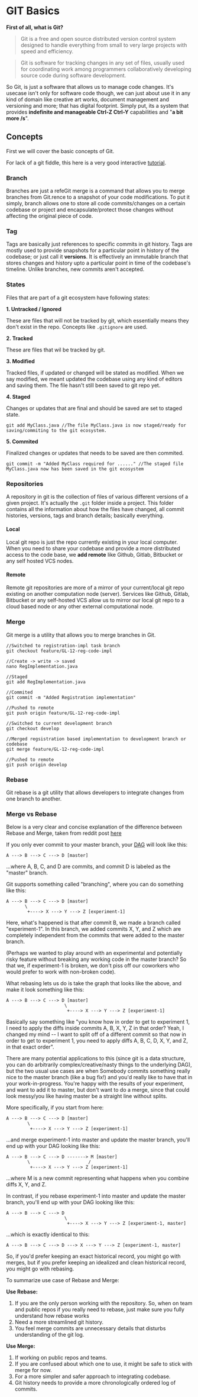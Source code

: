 # GIT Basics

**First of all, what is Git?**
> Git is a free and open source distributed version control system designed to handle everything from small to very large projects with speed and efficiency.
 
> Git is software for tracking changes in any set of files, usually used for coordinating work among programmers collaboratively developing source code during software development. 

So Git, is just a software that allows us to manage code changes. It's usecase isn't only for software code though, we can just about use it in any kind of domain like creative art works, document management and versioning and more; that has digital footprint. Simply put, its a system that provides **indefinite and manageable Ctrl-Z Ctrl-Y** capabilities and "**a bit more /s**".

## Concepts

First we will cover the basic concepts of Git.

For lack of a git fiddle, this here is a very good interactive [tutorial](https://learngitbranching.js.org/).

### Branch
Branches are just a refeGit merge is a command that allows you to merge branches from Git.rence to a snapshot of your code modifications. To put it simply, branch allows one to store all code commits/changes on a certain codebase or project and encapsulate/protect those changes without affecting the original piece of code.

### Tag
Tags are basically just references to specific commits in git history. Tags are mostly used to provide snapshots for a particular point in history of the codebase; or just call it **versions**. It is effectively an immutable branch that stores changes and history upto a particular point in time of the codebase's timeline. Unlike branches, new commits aren't accepted. 

### States 
Files that are part of a git ecosystem have following states:

**1. Untracked / Ignored**

These are files that will not be tracked by git, which essentially means they don't exist in the repo. Concepts like `.gitignore` are used.

**2. Tracked**

These are files that wil be tracked by git.

**3. Modified**

Tracked files, if updated or changed will be stated as modified. When we say modified, we meant updated the codebase using any kind of editors and saving them. The file hasn't still been saved to git repo yet.

**4. Staged**

Changes or updates that are final and should be saved are set to staged state.

~~~
git add MyClass.java //The file MyClass.java is now staged/ready for saving/commiting to the git ecosystem.
~~~

**5. Commited**

Finalized changes or updates that needs to be saved are then commited.

~~~
git commit -m "Added MyClass required for ......" //The staged file MyClass.java now has been saved in the git ecosystem
~~~

### Repositories
A repository in git is the collection of files of various different versions of a given project. It's actually the `.git` folder inside a project. This folder contains all the information about how the files have changed, all commit histories, versions, tags and branch details; basically everything.

#### Local
Local git repo is just the repo currently existing in your local computer. When you need to share your codebase and provide a more distributed access to the code base, we **add remote** like Github, Gitlab, Bitbucket or any self hosted VCS nodes.

#### Remote
Remote git repositories are more of a mirror of your current/local git repo existing on another computation node (server). Services like Github, Gitlab, Bitbucket or any self-hosted VCS allow us to mirror our local git repo to a cloud based node or any other external computational node. 

### Merge
Git merge is a utility that allows you to merge branches in Git.

~~~
//Switched to registration-impl task branch
git checkout feature/GL-12-reg-code-impl 

//Create -> write -> saved
nano RegImplementation.java 

//Staged 
git add RegImplementation.java 

//Commited
git commit -m "Added Registration implementation" 

//Pushed to remote
git push origin feature/GL-12-reg-code-impl

//Switched to current development branch
git checkout develop 

//Merged regsistration based implementation to development branch or codebase
git merge feature/GL-12-reg-code-impl 

//Pushed to remote
git push origin develop
~~~

### Rebase
Git rebase is a git utility that allows developers to integrate changes from one branch to another.

### Merge vs Rebase
Below is a very clear and concise explanation of the difference between Rebase and Merge, taken from reddit post [here](https://www.reddit.com/r/learnprogramming/comments/4ykgu4/eli5_what_is_git_rebase_and_common_use_cases_for/)

If you only ever commit to your master branch, your [DAG](https://en.wikipedia.org/wiki/Directed_acyclic_graph) will look like this:
~~~
A ---> B ---> C ---> D [master]
~~~

...where A, B, C, and D are commits, and commit D is labeled as the "master" branch.

Git supports something called "branching", where you can do something like this:
~~~
A ---> B ---> C ---> D [master]
       \
        +----> X ---> Y ---> Z [experiment-1] 
~~~

Here, what's happened is that after commit B, we made a branch called "experiment-1". In this branch, we added commits X, Y, and Z which are completely independent from the commits that were added to the master branch.

(Perhaps we wanted to play around with an experimental and potentially risky feature without breaking any working code in the master branch? So that we, if experiment-1 is broken, we don't piss off our coworkers who would prefer to work with non-broken code).

What rebasing lets us do is take the graph that looks like the above, and make it look something like this:

~~~
A ---> B ---> C ---> D [master]
                      \
                       +----> X ---> Y ---> Z [experiment-1] 
~~~

Basically say something like "you know how in order to get to experiment 1, I need to apply the diffs inside commits A, B, X, Y, Z in that order? Yeah, I changed my mind -- I want to split off of a different commit so that now in order to get to experiment 1, you need to apply diffs A, B, C, D, X, Y, and Z, in that exact order".

There are many potential applications to this (since git is a data structure, you can do arbitrarily complex/creative/nasty things to the underlying DAG), but the two usual use cases are when Somebody commits something really nice to the master branch (like a bug fix!) and you'd really like to have that in your work-in-progress. You're happy with the results of your experiment, and want to add it to master, but don't want to do a merge, since that could look messy/you like having master be a straight line without splits.

More specifically, if you start from here:
~~~
A ---> B ---> C ---> D [master]
        \
         +----> X ---> Y ---> Z [experiment-1] 
~~~

...and merge experiment-1 into master and update the master branch, you'll end up with your DAG looking like this:

~~~
A ---> B ---> C ---> D -------> M [master]
        \                      /
         +----> X ---> Y ---> Z [experiment-1] 
~~~
...where M is a new commit representing what happens when you combine diffs X, Y, and Z.

In contrast, if you rebase experiment-1 into master and update the master branch, you'll end up with your DAG looking like this:
~~~
A ---> B ---> C ---> D
                      \
                       +----> X ---> Y ---> Z [experiment-1, master]
~~~

...which is exactly identical to this:
~~~
A ---> B ---> C ---> D ---> X ---> Y ---> Z [experiment-1, master]
~~~

So, if you'd prefer keeping an exact historical record, you might go with merges, but if you prefer keeping an idealized and clean historical record, you might go with rebasing.

To summarize use case of Rebase and Merge:

**Use Rebase:**
1. If you are the only person working with the repository. So, when on team and public repos if you really need to rebase, just make sure you fully understand how rebase works
2. Need a more streamlined git history.
3. You feel merge commits are unnecessary details that disturbs understanding of the git log.

**Use Merge:**
1. If working on public repos and teams.
2. If you are confused about which one to use, it might be safe to stick with merge for now.
3. For a more simpler and safer approach to integrating codebase.
4. Git history needs to provide a more chronologically ordered log of commits.
